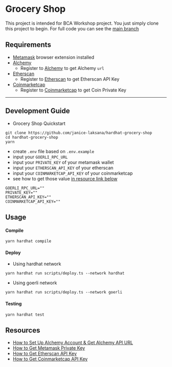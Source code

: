 # Grocery Shop

This project is intended for BCA Workshop project. You just simply clone this project to begin.
For full code you can see the [main branch](https://github.com/janice-laksana/hardhat-grocery-shop)

## Requirements
- [Metamask](https://chrome.google.com/webstore/detail/metamask/nkbihfbeogaeaoehlefnkodbefgpgknn?hl=en) browser extension installed
- [Alchemy](https://www.alchemy.com/)
  - Register to [Alchemy](https://www.alchemy.com/) to get Alchemy `url`
- [Etherscan](https://etherscan.io/)
  - Register to [Etherscan](https://etherscan.io/) to get Etherscan API Key
- [Coinmarketcap](https://coinmarketcap.com/api/)
  - Register to [Coinmarketcap](https://coinmarketcap.com/api/) to get Coin Private Key
---

## Development Guide
- Grocery Shop Quickstart
```
git clone https://github.com/janice-laksana/hardhat-grocery-shop
cd hardhat-grocery-shop
yarn

```
- create `.env` file based on `.env.example`
- input your `GOERLI_RPC_URL`
- input your `PRIVATE_KEY` of your metamask wallet
- input your `ETHERSCAN_API_KEY` of your etherscan
- input your `COINMARKETCAP_API_KEY` of your coinmarketcap
- see how to get those value [in resource link below]()

```
GOERLI_RPC_URL=""
PRIVATE_KEY=""
ETHERSCAN_API_KEY=""
COINMARKETCAP_API_KEY=""

```

## Usage
#### Compile
```
yarn hardhat compile
```

#### Deploy
- Using hardhat network
```
yarn hardhat run scripts/deploy.ts --network hardhat 
```
- Using goerli network
```
yarn hardhat run scripts/deploy.ts --network goerli 
```
#### Testing
```
yarn hardhat test
```

## Resources

- [How to Set Up Alchemy Account & Get Alchemy API URL](https://www.youtube.com/watch?v=tfggWxfG9o0&ab_channel=Alchemy)
- [How to Get Metamask Private Key](https://metamask.zendesk.com/hc/en-us/articles/360015289632-How-to-Export-an-Account-Private-Key)
- [How to Get Etherscan API Key](https://docs.etherscan.io/getting-started/viewing-api-usage-statistics)
- [How to Get Coinmarketcap API Key](https://www.appypie.com/faqs/sitename-how-to-obtain-coinmarketcap-api-key)
